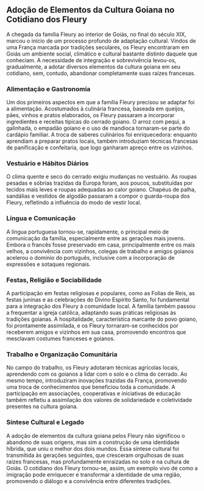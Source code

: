 ## Adoção de Elementos da Cultura Goiana no Cotidiano dos Fleury

A chegada da família Fleury ao interior de Goiás, no final do século XIX, marcou o início de um processo profundo de adaptação cultural. Vindos de uma França marcada por tradições seculares, os Fleury encontraram em Goiás um ambiente social, climático e cultural bastante distinto daquele que conheciam. A necessidade de integração e sobrevivência levou-os, gradualmente, a adotar diversos elementos da cultura goiana em seu cotidiano, sem, contudo, abandonar completamente suas raízes francesas.

### Alimentação e Gastronomia

Um dos primeiros aspectos em que a família Fleury precisou se adaptar foi a alimentação. Acostumados à culinária francesa, baseada em queijos, pães, vinhos e pratos elaborados, os Fleury passaram a incorporar ingredientes e receitas típicas do cerrado goiano. O arroz com pequi, a galinhada, o empadão goiano e o uso de mandioca tornaram-se parte do cardápio familiar. A troca de saberes culinários foi enriquecedora: enquanto aprendiam a preparar pratos locais, também introduziam técnicas francesas de panificação e confeitaria, que logo ganharam apreço entre os vizinhos.

### Vestuário e Hábitos Diários

O clima quente e seco do cerrado exigiu mudanças no vestuário. As roupas pesadas e sóbrias trazidas da Europa foram, aos poucos, substituídas por tecidos mais leves e roupas adequadas ao calor goiano. Chapéus de palha, sandálias e vestidos de algodão passaram a compor o guarda-roupa dos Fleury, refletindo a influência do modo de vestir local.

### Língua e Comunicação

A língua portuguesa tornou-se, rapidamente, o principal meio de comunicação da família, especialmente entre as gerações mais jovens. Embora o francês fosse preservado em casa, principalmente entre os mais velhos, a convivência com vizinhos, colegas de trabalho e amigos goianos acelerou o domínio do português, inclusive com a incorporação de expressões e sotaques regionais.

### Festas, Religião e Sociabilidade

A participação em festas religiosas e populares, como as Folias de Reis, as festas juninas e as celebrações do Divino Espírito Santo, foi fundamental para a integração dos Fleury à comunidade local. A família também passou a frequentar a igreja católica, adaptando suas práticas religiosas às tradições goianas. A hospitalidade, característica marcante do povo goiano, foi prontamente assimilada, e os Fleury tornaram-se conhecidos por receberem amigos e vizinhos em sua casa, promovendo encontros que mesclavam costumes franceses e goianos.

### Trabalho e Organização Comunitária

No campo do trabalho, os Fleury adotaram técnicas agrícolas locais, aprendendo com os goianos a lidar com o solo e o clima do cerrado. Ao mesmo tempo, introduziram inovações trazidas da França, promovendo uma troca de conhecimentos que beneficiou toda a comunidade. A participação em associações, cooperativas e iniciativas de educação também refletiu a assimilação dos valores de solidariedade e coletividade presentes na cultura goiana.

### Síntese Cultural e Legado

A adoção de elementos da cultura goiana pelos Fleury não significou o abandono de suas origens, mas sim a construção de uma identidade híbrida, que uniu o melhor dos dois mundos. Essa síntese cultural foi transmitida às gerações seguintes, que cresceram orgulhosas de suas raízes francesas, mas profundamente enraizadas no solo e na cultura de Goiás. O cotidiano dos Fleury tornou-se, assim, um exemplo vivo de como a imigração pode enriquecer e transformar a identidade de uma região, promovendo o diálogo e a convivência entre diferentes tradições.